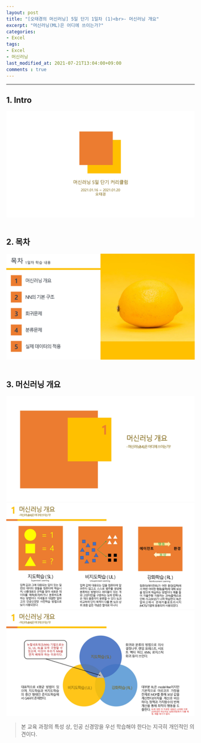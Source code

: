 ```yaml
---
layout: post
title: "[오태경의 머신러닝] 5일 단기 1일차 (1)<br>- 머신러닝 개요"
excerpt: "머신러닝(ML)은 어디에 쓰이는가?"
categories:
- Excel
tags:
- Excel
- 머신러닝
last_modified_at: 2021-07-21T13:04:00+09:00
comments : true
---
```

<hr>

<h2>1. Intro</h2>
<div style="align-items: center;">
    <img src="/assets/post-image/Excel-5일-단기-1/0001.jpg">
</div>
<br>

<h2>2. 목차</h2>
<div style="align-items: center;">
    <img src="/assets/post-image/Excel-5일-단기-1/0003.jpg">
</div>
<br>

<h2>3. 머신러닝 개요</h2>
<div style="align-items: center;">
    <img src="/assets/post-image/Excel-5일-단기-1/0004.jpg">
</div>
<div style="align-items: center;">
    <img src="/assets/post-image/Excel-5일-단기-1/0005.jpg">
</div>
<div style="align-items: center;">
    <img src="/assets/post-image/Excel-5일-단기-1/0006.jpg">
</div>

> 본 교육 과정의 특성 상, 인공 신경망을 우선 학습해야 한다는 지극히 개인적인 의견이다.

<br>